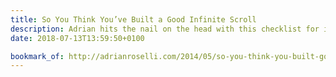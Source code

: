 ```yaml
---
title: So You Think You’ve Built a Good Infinite Scroll
description: Adrian hits the nail on the head with this checklist for implementing infinite scroll.
date: 2018-07-13T13:59:50+0100

bookmark_of: http://adrianroselli.com/2014/05/so-you-think-you-built-good-infinite.html
---
```

